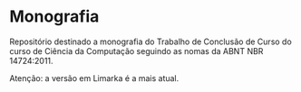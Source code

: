 # Monografia
Repositório destinado a monografia do Trabalho de Conclusão de Curso do curso de Ciência da Computação seguindo as nomas da ABNT NBR 14724:2011.

Atenção: a versão em Limarka é a mais atual.
